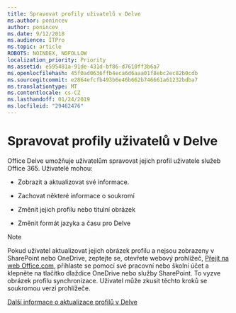 ```yaml
---
title: Spravovat profily uživatelů v Delve
ms.author: ponincev
author: ponincev
ms.date: 9/12/2018
ms.audience: ITPro
ms.topic: article
ROBOTS: NOINDEX, NOFOLLOW
localization_priority: Priority
ms.assetid: e595481a-91de-431d-bf86-d7610ff3b6a7
ms.openlocfilehash: 45f0ad0636ffb4eca6d6aaa01f8ebc2ec82b0cdb
ms.sourcegitcommit: e2864efcfb493b6e46b662b746661a61232bdba7
ms.translationtype: MT
ms.contentlocale: cs-CZ
ms.lasthandoff: 01/24/2019
ms.locfileid: "29462476"
---
```

# <a name="manage-user-profiles-in-delve"></a>Spravovat profily uživatelů v Delve

Office Delve umožňuje uživatelům spravovat jejich profil uživatele služeb Office 365. Uživatelé mohou:
  
- Zobrazit a aktualizovat své informace.
    
- Zachovat některé informace o soukromí
    
- Změnit jejich profilu nebo titulní obrázek
    
- Změnit formát jazyka a času pro Delve
    
> [!NOTE]
> Pokud uživatel aktualizovat jejich obrázek profilu a nejsou zobrazeny v SharePoint nebo OneDrive, zeptejte se, otevřete webový prohlížeč, [Přejít na web Office.com](https://www.office.com), přihlaste se pomocí své pracovní nebo školní účet a klepněte na tlačítko dlaždice OneDrive nebo služby SharePoint. To vyzve obrázek profilu synchronizace. Uživatel může zkusit těchto kroků se soukromou verzi prohlížeče. 
  
[Další informace o aktualizace profilů v Delve](https://go.microsoft.com/fwlink/?linkid=735070)
  

